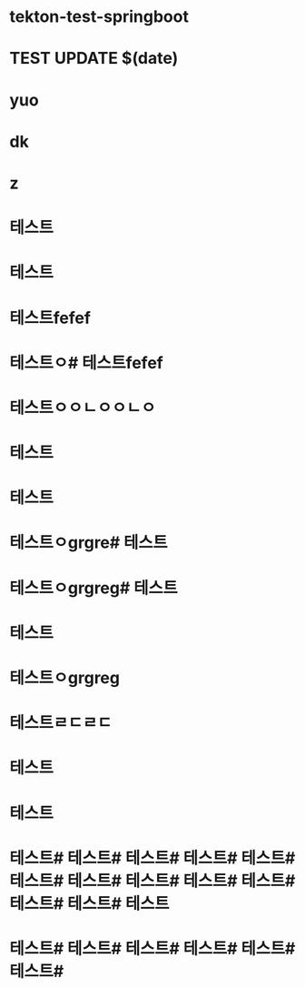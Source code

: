 # tekton-test-springboot
# TEST UPDATE $(date)
# yuo
# dk
# z
# 테스트
# 테스트
# 테스트fefef
# 테스트ㅇ# 테스트fefef
# 테스트ㅇㅇㄴㅇㅇㄴㅇ
# 테스트
# 테스트
# 테스트ㅇgrgre# 테스트
# 테스트ㅇgrgreg# 테스트
# 테스트
# 테스트ㅇgrgreg
# 테스트ㄹㄷㄹㄷ
# 테스트
# 테스트
# 테스트# 테스트# 테스트# 테스트# 테스트# 테스트# 테스트# 테스트# 테스트# 테스트# 테스트# 테스트# 테스트
# 테스트# 테스트# 테스트# 테스트# 테스트# 테스트#
